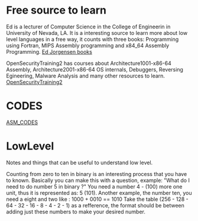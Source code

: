 # Free source to learn 

Ed is a lecturer of Computer Science in the College of Engineerin in University of Nevada, LA. It is a interesting source to learn more about low level languages in a free way, it counts with three books: Programming using Fortran, MIPS Assembly programming and x84_64 Assembly Programming.
[Ed Jorgensen books](http://www.egr.unlv.edu/~ed/)

OpenSecurityTraining2 has courses about Architecture1001-x86-64 Assembly, Architecture2001-x86-64 OS internals, Debuggers, Reversing Egineering, Malware Analysis and many other resources to learn.
[OpenSecurityTraining2](https://p.ost2.fyi/)

# CODES 

[ASM_CODES](https://github.com/sidhawkss/LowLevel/tree/main/asm_codes)

# LowLevel
Notes and things that can be useful to understand low level. 


Counting from zero to ten in binary is an interesting process that you have to known. Basically you can make this with a question, example: "What do I need to do number 5 in binary ?"  You need a number 4 - (100) more one unit, thus it is represented as: 5 (101). Another example, the number ten, you need a eight and two like : 1000 + 0010 == 1010
Take  the table (256 - 128 - 64 - 32 - 16 - 8 - 4 - 2 - 1) as a refference, the format should be between adding just these numbers to make your desired number. 
